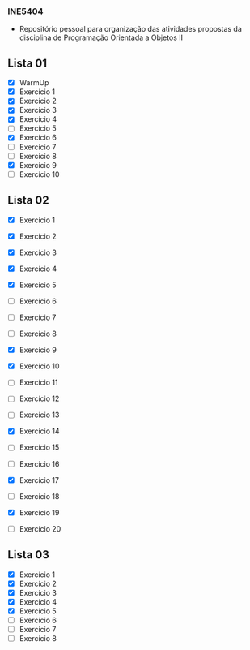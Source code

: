 
### INE5404

* Repositório pessoal para organização das atividades propostas da disciplina de Programação Orientada a Objetos II 

## Lista 01

- [x] WarmUp
- [x] Exercício 1
- [x] Exercício 2
- [x] Exercício 3
- [x] Exercício 4
- [ ] Exercício 5
- [x] Exercício 6
- [ ] Exercício 7
- [ ] Exercício 8
- [x] Exercício 9
- [ ] Exercício 10

## Lista 02 

- [x] Exercício 1
- [x] Exercício 2
- [x] Exercício 3
- [x] Exercício 4
- [x] Exercício 5
- [ ] Exercício 6
- [ ] Exercício 7
- [ ] Exercício 8
- [x] Exercício 9
- [x] Exercício 10
- [ ] Exercício 11
- [ ] Exercício 12
- [ ] Exercício 13
- [x] Exercício 14
- [ ] Exercício 15
- [ ] Exercício 16
- [x] Exercício 17
- [ ] Exercício 18
- [x] Exercício 19
- [ ] Exercício 20


## Lista 03

- [x] Exercício 1
- [x] Exercício 2
- [x] Exercício 3
- [x] Exercício 4
- [x] Exercício 5
- [ ] Exercício 6
- [ ] Exercício 7
- [ ] Exercício 8